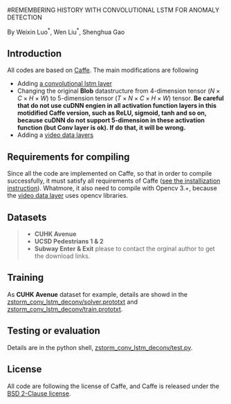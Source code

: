 #REMEMBERING HISTORY WITH CONVOLUTIONAL LSTM FOR ANOMALY DETECTION

By Weixin Luo$^{*}$, Wen Liu$^{*}$, Shenghua Gao

## Introduction
All codes are based on [Caffe](https://github.com/BVLC/caffe).
The main modifications are following
* Adding [a convolutional lstm layer](https://github.com/StevenLiuWen/convlstm_anomaly_detection/blob/master/include/caffe/layers/conv_lstm_layer.hpp)
* Changing the original **Blob** datastructure from 4-dimension tensor $(N \times C \times H \times W)$  to 5-dimension tensor $(T \times  N \times C \times H \times W)$ tensor. **Be careful that do not use cuDNN engien in all activation function layers in this motidified Caffe version, such as ReLU, sigmoid, tanh and so on, because cuDNN do not support 5-dimension in these activation function (but Conv layer is ok). If do that, it will be wrong.**
* Adding a [video data layers](https://github.com/StevenLiuWen/convlstm_anomaly_detection/blob/master/include/caffe/layers/video_data_layer.hpp)

## Requirements for compiling
Since all the code are implemented on Caffe, so that in order to compile successfully, it must satisfy all requirements of Caffe ([see the installization instruction](http://caffe.berkeleyvision.org/installation.html)).
Whatmore, it also need to compile with Opencv 3.+, because the [video data layer](https://github.com/StevenLiuWen/convlstm_anomaly_detection/blob/master/include/caffe/layers/video_data_layer.hpp) uses opencv libraries. 

## Datasets
>* **CUHK Avenue**
>* **UCSD Pedestrians 1 & 2**
>* **Subway Enter & Exit**
 please to contact the orginal author to get the download links.


## Training 
As **CUHK Avenue** dataset for example, details are showd in the [zstorm_conv_lstm_deconv/solver.prototxt](https://github.com/StevenLiuWen/convlstm_anomaly_detection/blob/master/zstorm_conv_lstm_deconv/solver.prototxt) and [zstorm_conv_lstm_deconv/train.prototxt](https://github.com/StevenLiuWen/convlstm_anomaly_detection/blob/master/zstorm_conv_lstm_deconv/train.prototxt).

## Testing or evaluation
Details are in the python shell, [zstorm_conv_lstm_deconv/test.py](https://github.com/StevenLiuWen/convlstm_anomaly_detection/blob/master/zstorm_conv_lstm_deconv/test.py).

## License 

All code are following the license of Caffe, and Caffe is released under the [BSD 2-Clause license](https://github.com/BVLC/caffe/blob/master/LICENSE).
